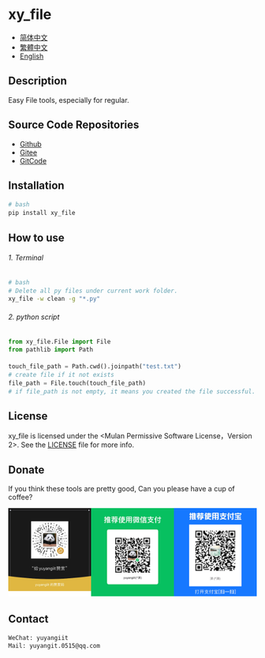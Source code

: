 <!--
 * @Author: yuyangit yuyangit.0515@qq.com
 * @Date: 2024-10-18 20:12:00
 * @LastEditors: yuyangit yuyangit.0515@qq.com
 * @LastEditTime: 2024-10-18 20:16:14
 * @FilePath: /xy_file/readme/README.en.md
 * @Description: 这是默认设置,请设置`customMade`, 打开koroFileHeader查看配置 进行设置: https://github.com/OBKoro1/koro1FileHeader/wiki/%E9%85%8D%E7%BD%AE
-->
# xy_file

- [简体中文](README.md)
- [繁體中文](README.zh-hant.md)
- [English](README.en.md)


## Description
Easy File tools, especially for regular.

## Source Code Repositories

- <a href="https://github.com/xy-base/xy_file.git" target="_blank">Github</a>  
- <a href="https://gitee.com/xy-opensource/xy_file.git" target="_blank">Gitee</a>  
- <a href="https://gitcode.com/xy-opensource/xy_file.git" target="_blank">GitCode</a>  

## Installation

```bash
# bash
pip install xy_file
```

## How to use

###### 1. Terminal
```bash
# bash
# Delete all py files under current work folder.
xy_file -w clean -g "*.py"

```

###### 2. python script

```python
from xy_file.File import File
from pathlib import Path

touch_file_path = Path.cwd().joinpath("test.txt")
# create file if it not exists
file_path = File.touch(touch_file_path)
# if file_path is not empty, it means you created the file successful.
```

## License
xy_file is licensed under the <Mulan Permissive Software License，Version 2>. See the [LICENSE](../LICENSE) file for more info.


## Donate

If you think these tools are pretty good, Can you please have a cup of coffee?  

![Pay-Total](./Pay-Total.png)  


## Contact

```
WeChat: yuyangiit
Mail: yuyangit.0515@qq.com
```